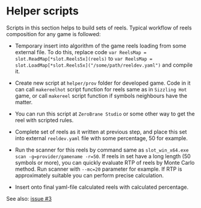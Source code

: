 
# Helper scripts

Scripts in this section helps to build sets of reels. Typical workflow of reels composition for any game is followed:

* Temporary insert into algorithm of the game reels loading from some external file. To do this, replace code `var ReelsMap = slot.ReadMap[*slot.Reels5x](reels)` to `var ReelsMap = slot.LoadMap[*slot.Reels5x]("/some/path/reeldev.yaml")` and compile it.

* Create new script at `helper/prov` folder for developed game. Code in it can call `makereelhot` script function for reels same as in `Sizzling Hot` game, or call `makereel` script function if symbols neighbours have the matter.

* You can run this script at `ZeroBrane Studio` or some other way to get the reel with scripted rules.

* Complete set of reels as it written at previous step, and place this set into external `reeldev.yaml` file with some percentage, 50 for example.

* Run the scanner for this reels by command same as `slot_win_x64.exe scan -g=provider/gamename -r=50`. If reels in set have a long length (50 symbols or more), you can quickly evaluate RTP of reels by Monte Carlo method. Run scanner with `--mc=20` parameter for example. If RTP is approximately suitable you can perform precise calculation.

* Insert onto final yaml-file calculated reels with calculated percentage.

See also: [issue #3](https://github.com/slotopol/server/issues/3)
